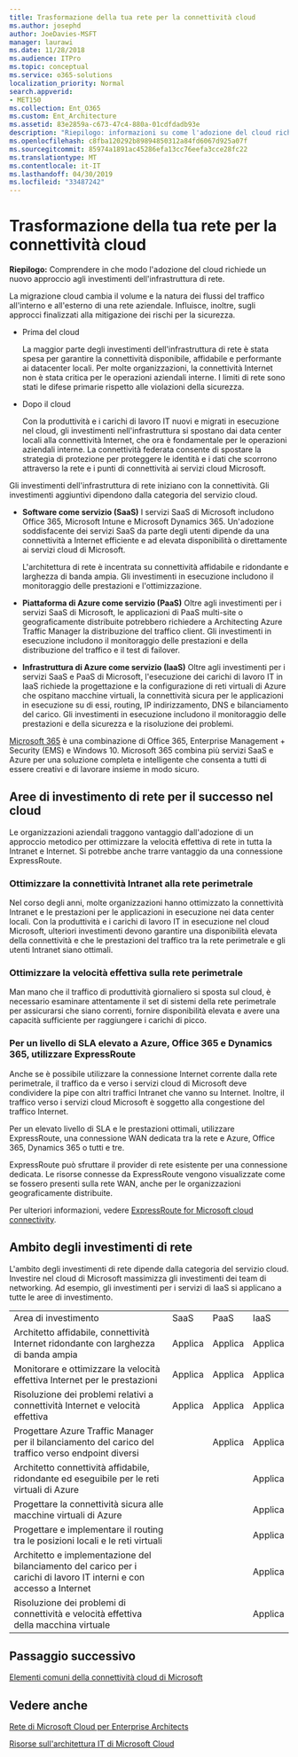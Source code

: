 ```yaml
---
title: Trasformazione della tua rete per la connettività cloud
ms.author: josephd
author: JoeDavies-MSFT
manager: laurawi
ms.date: 11/28/2018
ms.audience: ITPro
ms.topic: conceptual
ms.service: o365-solutions
localization_priority: Normal
search.appverid:
- MET150
ms.collection: Ent_O365
ms.custom: Ent_Architecture
ms.assetid: 83e2859a-c673-47c4-880a-01cdfdadb93e
description: "Riepilogo: informazioni su come l'adozione del cloud richiede un nuovo approccio agli investimenti dell'infrastruttura di rete."
ms.openlocfilehash: c8fba120292b89894850312a84fd6067d925a07f
ms.sourcegitcommit: 85974a1891ac45286efa13cc76eefa3cce28fc22
ms.translationtype: MT
ms.contentlocale: it-IT
ms.lasthandoff: 04/30/2019
ms.locfileid: "33487242"
---
```

# <a name="evolving-your-network-for-cloud-connectivity"></a>Trasformazione della tua rete per la connettività cloud

 **Riepilogo:** Comprendere in che modo l'adozione del cloud richiede un nuovo approccio agli investimenti dell'infrastruttura di rete.
  
La migrazione cloud cambia il volume e la natura dei flussi del traffico all'interno e all'esterno di una rete aziendale. Influisce, inoltre, sugli approcci finalizzati alla mitigazione dei rischi per la sicurezza.
  
- Prima del cloud
    
    La maggior parte degli investimenti dell'infrastruttura di rete è stata spesa per garantire la connettività disponibile, affidabile e performante ai datacenter locali. Per molte organizzazioni, la connettività Internet non è stata critica per le operazioni aziendali interne. I limiti di rete sono stati le difese primarie rispetto alle violazioni della sicurezza.
    
- Dopo il cloud
    
    Con la produttività e i carichi di lavoro IT nuovi e migrati in esecuzione nel cloud, gli investimenti nell'infrastruttura si spostano dai data center locali alla connettività Internet, che ora è fondamentale per le operazioni aziendali interne. La connettività federata consente di spostare la strategia di protezione per proteggere le identità e i dati che scorrono attraverso la rete e i punti di connettività ai servizi cloud Microsoft.
    
Gli investimenti dell'infrastruttura di rete iniziano con la connettività. Gli investimenti aggiuntivi dipendono dalla categoria del servizio cloud.
  
- **Software come servizio (SaaS)** I servizi SaaS di Microsoft includono Office 365, Microsoft Intune e Microsoft Dynamics 365. Un'adozione soddisfacente dei servizi SaaS da parte degli utenti dipende da una connettività a Internet efficiente e ad elevata disponibilità o direttamente ai servizi cloud di Microsoft.
    
    L'architettura di rete è incentrata su connettività affidabile e ridondante e larghezza di banda ampia. Gli investimenti in esecuzione includono il monitoraggio delle prestazioni e l'ottimizzazione.
    
- **Piattaforma di Azure come servizio (PaaS)** Oltre agli investimenti per i servizi SaaS di Microsoft, le applicazioni di PaaS multi-site o geograficamente distribuite potrebbero richiedere a Architecting Azure Traffic Manager la distribuzione del traffico client. Gli investimenti in esecuzione includono il monitoraggio delle prestazioni e della distribuzione del traffico e il test di failover.
    
- **Infrastruttura di Azure come servizio (IaaS)** Oltre agli investimenti per i servizi SaaS e PaaS di Microsoft, l'esecuzione dei carichi di lavoro IT in IaaS richiede la progettazione e la configurazione di reti virtuali di Azure che ospitano macchine virtuali, la connettività sicura per le applicazioni in esecuzione su di essi, routing, IP indirizzamento, DNS e bilanciamento del carico. Gli investimenti in esecuzione includono il monitoraggio delle prestazioni e della sicurezza e la risoluzione dei problemi.

[Microsoft 365](https://www.microsoft.com/microsoft-365) è una combinazione di Office 365, Enterprise Management + Security (EMS) e Windows 10. Microsoft 365 combina più servizi SaaS e Azure per una soluzione completa e intelligente che consenta a tutti di essere creativi e di lavorare insieme in modo sicuro.
    
## <a name="areas-of-networking-investment-for-success-in-the-cloud"></a>Aree di investimento di rete per il successo nel cloud

Le organizzazioni aziendali traggono vantaggio dall'adozione di un approccio metodico per ottimizzare la velocità effettiva di rete in tutta la Intranet e Internet. Si potrebbe anche trarre vantaggio da una connessione ExpressRoute.
  
### <a name="optimize-intranet-connectivity-to-your-edge-network"></a>Ottimizzare la connettività Intranet alla rete perimetrale

Nel corso degli anni, molte organizzazioni hanno ottimizzato la connettività Intranet e le prestazioni per le applicazioni in esecuzione nei data center locali. Con la produttività e i carichi di lavoro IT in esecuzione nel cloud Microsoft, ulteriori investimenti devono garantire una disponibilità elevata della connettività e che le prestazioni del traffico tra la rete perimetrale e gli utenti Intranet siano ottimali.
  
### <a name="optimize-throughput-at-your-edge-network"></a>Ottimizzare la velocità effettiva sulla rete perimetrale

Man mano che il traffico di produttività giornaliero si sposta sul cloud, è necessario esaminare attentamente il set di sistemi della rete perimetrale per assicurarsi che siano correnti, fornire disponibilità elevata e avere una capacità sufficiente per raggiungere i carichi di picco.
  
### <a name="for-a-high-sla-to-azure-office-365-and-dynamics-365-use-expressroute"></a>Per un livello di SLA elevato a Azure, Office 365 e Dynamics 365, utilizzare ExpressRoute

Anche se è possibile utilizzare la connessione Internet corrente dalla rete perimetrale, il traffico da e verso i servizi cloud di Microsoft deve condividere la pipe con altri traffici Intranet che vanno su Internet. Inoltre, il traffico verso i servizi cloud Microsoft è soggetto alla congestione del traffico Internet.
  
Per un elevato livello di SLA e le prestazioni ottimali, utilizzare ExpressRoute, una connessione WAN dedicata tra la rete e Azure, Office 365, Dynamics 365 o tutti e tre. 
  
ExpressRoute può sfruttare il provider di rete esistente per una connessione dedicata. Le risorse connesse da ExpressRoute vengono visualizzate come se fossero presenti sulla rete WAN, anche per le organizzazioni geograficamente distribuite.
  
Per ulteriori informazioni, vedere [ExpressRoute for Microsoft cloud connectivity](expressroute-for-microsoft-cloud-connectivity.md).
  
## <a name="scope-of-network-investments"></a>Ambito degli investimenti di rete

L'ambito degli investimenti di rete dipende dalla categoria del servizio cloud. Investire nel cloud di Microsoft massimizza gli investimenti dei team di networking. Ad esempio, gli investimenti per i servizi di IaaS si applicano a tutte le aree di investimento.
  
|||||
|:-----|:-----|:-----|:-----|
|Area di investimento  <br/> |SaaS  <br/> |PaaS  <br/> |IaaS  <br/> |
|Architetto affidabile, connettività Internet ridondante con larghezza di banda ampia  <br/> |Applica  <br/> |Applica  <br/> |Applica  <br/> |
|Monitorare e ottimizzare la velocità effettiva Internet per le prestazioni  <br/> |Applica  <br/> |Applica  <br/> |Applica  <br/> |
|Risoluzione dei problemi relativi a connettività Internet e velocità effettiva  <br/> |Applica  <br/> |Applica  <br/> |Applica  <br/> |
|Progettare Azure Traffic Manager per il bilanciamento del carico del traffico verso endpoint diversi  <br/> ||Applica  <br/> |Applica  <br/> |
|Architetto connettività affidabile, ridondante ed eseguibile per le reti virtuali di Azure  <br/> |||Applica  <br/> |
|Progettare la connettività sicura alle macchine virtuali di Azure  <br/> |||Applica  <br/> |
|Progettare e implementare il routing tra le posizioni locali e le reti virtuali  <br/> |||Applica  <br/> |
|Architetto e implementazione del bilanciamento del carico per i carichi di lavoro IT interni e con accesso a Internet  <br/> |||Applica  <br/> |
|Risoluzione dei problemi di connettività e velocità effettiva della macchina virtuale  <br/> |||Applica  <br/> |
   
## <a name="next-step"></a>Passaggio successivo

[Elementi comuni della connettività cloud di Microsoft](common-elements-of-microsoft-cloud-connectivity.md)

## <a name="see-also"></a>Vedere anche

[Rete di Microsoft Cloud per Enterprise Architects](microsoft-cloud-networking-for-enterprise-architects.md)
  
[Risorse sull'architettura IT di Microsoft Cloud](microsoft-cloud-it-architecture-resources.md)



